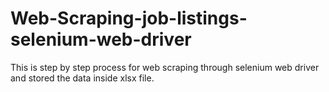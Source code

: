 # Web-Scraping-job-listings-selenium-web-driver
This is step by step process for web scraping through selenium web driver and stored the data inside xlsx file.
